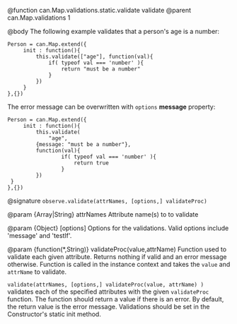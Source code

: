 @function can.Map.validations.static.validate validate
@parent can.Map.validations 1

@body
The following example validates that a person's age is a number:

	Person = can.Map.extend({
		 init : function(){
			 this.validate(["age"], function(val){
				 if( typeof val === 'number' ){
					 return "must be a number"
				 }
			 })
		 }
	},{})


The error message can be overwritten with `options` __message__ property:

	Person = can.Map.extend({
		 init : function(){
			 this.validate(
				 "age",
			 {message: "must be a number"},
			 function(val){
					 if( typeof val === 'number' ){
						 return true
					 }
			 })
	 }
	},{})

@signature `observe.validate(attrNames, [options,] validateProc)`

@param {Array<String>|String} attrNames Attribute name(s) to to validate

@param {Object} [options] Options for the
validations.  Valid options include 'message' and 'testIf'.

@param {function(*,String)} validateProc(value,attrName) Function used to validate each
given attribute. Returns nothing if valid and an error message
otherwise. Function is called in the instance context and takes the
`value` and `attrName` to validate.

`validate(attrNames, [options,] validateProc(value, attrName) )` validates each of the
specified attributes with the given `validateProc` function.  The function
should return a value if there is an error.  By default, the return value is
the error message.  Validations should be set in the Constructor's static init method.